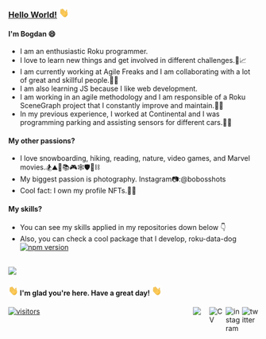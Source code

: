 ### [Hello World!](https://www.youtube.com/watch?v=u7JMhVI7taQ&ab_channel=AlanWalker) <img src="https://github.com/bogdanterzea/bogdanterzea/blob/master/wave.gif" width="20px" height="20px">

#### I'm Bogdan 😄
- I am an enthusiastic Roku programmer.
- I love to learn new things and get involved in different challenges.🔭📈
- I am currently working at Agile Freaks and I am collaborating with a lot of great and skillful people.🧙‍♂️
- I am also learning JS because I like web development.
- I am working in an agile methodology and I am responsible of a Roku SceneGraph project that I constantly improve and maintain.👨‍💻
- In my previous experience, I worked at Continental and I was programming parking and assisting sensors for different cars.🚗🚚

#### My other passions?
- I love snowboarding, hiking, reading, nature, video games, and Marvel movies.🏂⛰️👣📚🎮🕸️🛡️🔨⛓️
- My biggest passion is photography. Instagram📷:@bobosshots
- Cool fact: I own my profile NFTs.🐶👻

#### My skills?
- You can see my skills applied in my repositories down below 👇
- Also, you can check a cool package that I develop, roku-data-dog [![npm version](https://img.shields.io/npm/v/roku-data-dog.svg?logo=npm)](https://www.npmjs.com/package/roku-data-dog)
</br>
<a href="http://www.github.com/bogdanterzea"><img src="https://github-readme-stats.vercel.app/api?username=bogdanterzea&custom_title=Bogdan's Github status&show_icons=true&hide_border=true&title_color=d0f55e&text_color=ffffff&icon_color=e4b45c&bg_color=313245,3a2e17,3a2e17,#5b4825"/></a>

#### <img src="https://github.com/bogdanterzea/bogdanterzea/blob/master/wave.gif" width="20px" height="20px"> I'm glad you're here. Have a great day! <img src="https://github.com/bogdanterzea/bogdanterzea/blob/master/wave.gif" width="20px" height="20px">

####
<a href="https://twitter.com/BogdanTerzea"><img src="https://img.icons8.com/color/32/000000/twitter-squared.png" alt="twitter" align="right" width="33"/></a>
<a href="https://www.instagram.com/bobosshots/"><img src="https://img.icons8.com/color/32/000000/instagram.png" alt="instagram" align="right" width="33"/></a>
<a href="https://bogdanterzea.github.io/my-digital-cv/"><img src="https://img.icons8.com/color/32/000000/parse-from-clipboard.png" alt="CV" align="right" width="33">
<a href="https://www.linkedin.com/in/bogdan-terzea/" target="_blank"><img src="https://img.icons8.com/color/32/000000/linkedin.png" align="right" width="33"></a>
<a href="http://www.github.com/bogdanterzea"> ![visitors](https://visitor-badge.glitch.me/badge?page_id=github.com/bogdanterzea&left_color=blue&right_color=yellow) </a>
